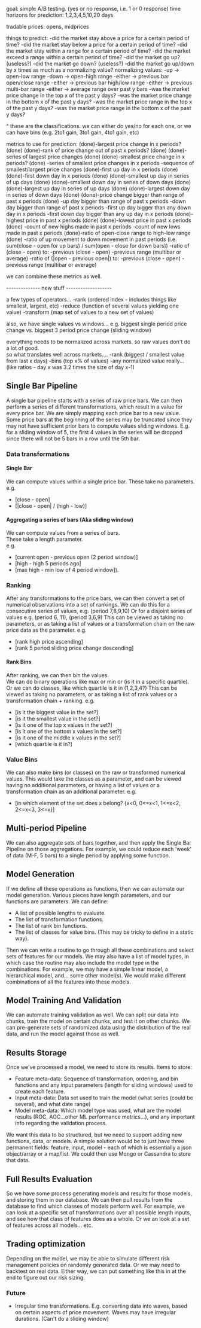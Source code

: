 goal: simple A/B testing.  (yes or no response, i.e. 1 or 0 response)
time horizons for prediction: 1,2,3,4,5,10,20 days

tradable prices: opens, midprices


things to predict:
-did the market stay above a price for a certain period of time?
-did the market stay below a price for a certain period of time?
-did the market stay within a range for a certain period of time?
-did the market exceed a range within a certain period of time?
-did the market go up?   (useless?)
-did the market go down? (useless?)
-did the market go up/down by x times as much as a normalizing value?
  normalizing values:
  -up -> open-low range
  -down -> open-high range
  -either -> previous bar open/close range
  -either -> previous bar high/low range
  -either -> previous multi-bar range
  -either -> average range over past y bars
-was the market price change in the top x of the past y days?
-was the market price change in the bottom x of the past y days?
-was the market price range in the top x of the past y days?
-was the market price range in the bottom x of the past y days?

^ these are the classifications.  we can either do yes/no for each one, or we can have bins (e.g. 2to1 gain, 3to1 gain, 4to1 gain, etc)

metrics to use for prediction:
(done)-largest price change in x periods? (done)
(done)-rank of price change out of past x periods? (done)
(done)-series of largest price changes (done)
(done)-smallest price change in x periods? (done)
-series of smallest price changes in x periods
-sequence of smallest/largest price changes
(done)-first up day in x periods (done)
(done)-first down day in x periods (done)
(done)-smallest up day in series of up days (done)
(done)-smallest down day in series of down days (done)
(done)-largest up day in series of up days (done)
(done)-largest down day in series of down days (done)
(done)-price change bigger than range of past x periods (done)
-up day bigger than range of past x periods
-down day bigger than range of past x periods
-first up day bigger than any down day in x periods
-first down day bigger than any up day in x periods
(done)-highest price in past x periods (done)
(done)-lowest price in past x periods (done)
-count of new highs made in past x periods
-count of new lows made in past x periods
(done)-ratio of open-close range to high-low range (done)
-ratio of up movement to down movement in past periods (i.e. sum(close - open for up bars) / sum(open - close for down bars))
-ratio of (close - open) to:
  -previous (close - open)
  -previous range (multibar or average)
-ratio of (|open - previous open|) to:
  -previous (close - open)
  -previous range (multibar or average)

we can combine these metrics as well.

-------------- new stuff -------------------

a few types of operators...
-rank          (ordered index - includes things like smallest, largest, etc)
-reduce        (function of several values yielding one value)
-transform     (map set of values to a new set of values)

also, we have single values vs windows...
e.g. biggest single period price change vs. biggest 3 period price change (sliding window)

everything needs to be normalized across markets.  so raw values don't do a lot of good.  
so what translates well across markets....
-rank		   (biggest / smallest value from last x days)
-bins          (top x% of values)
-any normalized value really... (like ratios - day x was 3.2 times the size of day x-1)

## Single Bar Pipeline
A single bar pipeline starts with a series of raw price bars.
We can then perform a series of different transformations, which result in a value for every price bar.
We are simply mapping each price bar to a new value.
Some price bars at the beginning of the series may be truncated since they may not have sufficient prior bars to compute values sliding windows.
E.g. for a sliding window of 5, the first 4 values in the series will be dropped since there will not be 5 bars in a row until the 5th bar.

### Data transformations
#### Single Bar
We can compute values within a single price bar.
These take no parameters.
e.g.
- [close - open]
- [|close - open| / (high - low)]

#### Aggregating a series of bars (Aka sliding window)
We can compute values from a series of bars.     
These take a length parameter.  
  e.g.
- [current open - previous open (2 period window)]
- [high - high 5 periods ago]
- [max high - min low of 4 period window]).

### Ranking
After any transformations to the price bars, we can then convert a set of numerical observations into a set of rankings.
We can do this for a consecutive series of values, e.g. (period 7,8,9,10)
Or for a disjoint series of values e.g. (period 6, 11), (period 3,6,9)
This can be viewed as taking no parameters, or as taking a list of values or a transformation chain on the raw price data as the parameter.
e.g.
- [rank high price ascending]
- [rank 5 period sliding price change descending]

#### Rank Bins
After ranking, we can then bin the values.  
We can do binary operations like max or min or (is it in a specific quartile).
Or we can do classes, like which quartile is it in (1,2,3,4?)
This can be viewed as taking no parameters, or as taking a list of rank values or a transformation chain + ranking.
e.g.
- [is it the biggest value in the set?]
- [is it the smallest value in the set?]
- [is it one of the top x values in the set?]
- [is it one of the bottom x values in the set?]
- [is it one of the middle x values in the set?]
- [which quartile is it in?]

### Value Bins
We can also make bins (or classes) on the raw or transformed numerical values.
This would take the classes as a parameter, and can be viewed having no additional parameters, or having a list of values or a transformation chain as an additional parameter.
e.g.
- [in which element of the set does x belong? {x<0, 0<=x<1, 1<=x<2, 2<=x<3, 3<=x}]

## Multi-period Pipeline
We can also aggregate sets of bars together, and then apply the Single Bar Pipeline on those aggregations.
For example, we could reduce each 'week' of data (M-F, 5 bars) to a single period by applying some function.


## Model Generation
If we define all these operations as functions, then we can automate our model generation.
Various pieces have length parameters, and our functions are parameters.
We can define:
- A list of possible lengths to evaluate.
- The list of transformation functions.
- The list of rank bin functions.
- The list of classes for value bins.  (This may be tricky to define in a static way).

Then we can write a routine to go through all these combinations and select sets of features for our models.
We may also have a list of model types, in which case the routine may also include the model type in the combinations.
For example, we may have a simple linear model, a hierarchical model, and... some other model(s).  We would make different combinations of all the features into these models.

## Model Training And Validation
We can automate training validation as well.  We can split our data into chunks, train the model on certain chunks, and test it on other chunks.
We can pre-generate sets of randomized data using the distribution of the real data, and run the model against those as well.

## Results Storage
Once we've processed a model, we need to store its results.
Items to store:
- Feature meta-data: Sequence of transformation, ordering, and bin functions and any input parameters (length for sliding windows) used to create each feature.   
- Input meta-data: Data set used to train the model (what series (could be several), and what date range)
- Model meta-data:  Which model type was used, what are the model results (ROC, AOC...other ML performance metrics...), and any important info regarding the validation process.

We want this data to be structured, but we need to support adding new functions, data, or models.
A simple solution would be to just have three permanent fields: feature, input, model - each of which is essentially a json object/array or a map/list.
We could then use Mongo or Cassandra to store that data.

## Full Results Evaluation
So we have some process generating models and results for those models, and storing them in our database.
We can then pull results from the database to find which classes of models perform well.
For example, we can look at a specific set of transformations over all possible length inputs, and see how that class of features does as a whole.
Or we an look at a set of features across all models... etc.

## Trading optimization
Depending on the model, we may be able to simulate different risk management policies on randomly generated data.
Or we may need to backtest on real data.
Either way, we can put something like this in at the end to figure out our risk sizing.



### Future
- Irregular time transformations.  E.g. converting data into waves, based on certain aspects of price movement.  Waves may have irregular durations. (Can't do a sliding window)
